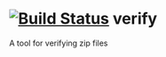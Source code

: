 [![Build Status](https://travis-ci.org/TomRegan/verify.png?branch=master)](https://travis-ci.org/TomRegan/verify)
verify
======

A tool for verifying zip files
